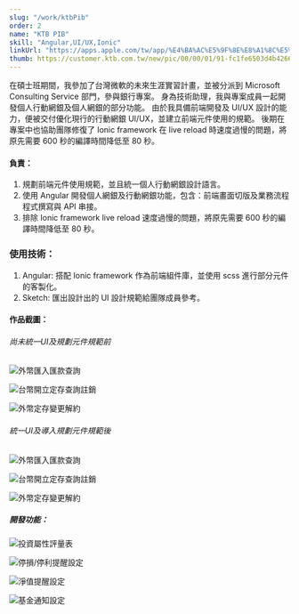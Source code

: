 ```yaml
---
slug: "/work/ktbPib"
order: 2
name: "KTB PIB"
skill: "Angular,UI/UX,Ionic"
linkUrl: "https://apps.apple.com/tw/app/%E4%BA%AC%E5%9F%8E%E8%A1%8C%E5%8B%95%E9%8A%80%E8%A1%8C/id1152332043"
thumb: https://customer.ktb.com.tw/new/pic/00/00/01/91-fc1fe6503d4b4266.jpg
---
```


在碩士班期間，我參加了台灣微軟的未來生涯實習計畫，並被分派到 Microsoft Consulting Service 部門，參與銀行專案。
身為技術助理，我與專案成員一起開發個人行動網銀及個人網銀的部分功能。
由於我具備前端開發及 UI/UX 設計的能力，便被交付優化現行的行動網銀 UI/UX，並建立前端元件使用的規範。
後期在專案中也協助團隊修復了 Ionic framework 在 live reload 時速度過慢的問題，將原先需要 600 秒的編譯時間降低至 80 秒。

#### 負責：

1. 規劃前端元件使用規範，並且統一個人行動網銀設計語言。
2. 使用 Angular 開發個人網銀及行動網銀功能，包含：前端畫面切版及業務流程程式撰寫與 API 串接。
3. 排除 Ionic framework live reload 速度過慢的問題，將原先需要 600 秒的編譯時間降低至 80 秒。

### 使用技術：

1. Angular: 搭配 Ionic framework 作為前端組件庫，並使用 scss 進行部分元件的客製化。
2. Sketch: 匯出設計出的 UI 設計規範給團隊成員參考。

#### 作品截圖：

###### 尚未統一UI及規劃元件規範前

<div class="row d-flex justify-content-center">
<div class="col-md-3 text-center">

![外幣匯入匯款查詢](./images/oldfxquery.png)
</div>
<div class="col-md-3  text-center">

![台幣開立定存查詢註銷](./images/oldtwdsavequery.png)
</div>
<div class="col-md-3  text-center">

![外幣定存變更解約](./images/oldfxsave.png)
</div>
</div>

###### 統一UI及導入規劃元件規範後

<div class="row d-flex justify-content-center">
<div class="col-md-3 text-center">

![外幣匯入匯款查詢](./images/fxquery.png)
</div>
<div class="col-md-3  text-center">

![台幣開立定存查詢註銷](./images/twdsavequery.png)
</div>
<div class="col-md-3  text-center">

![外幣定存變更解約](./images/fxsave.png)
</div>
</div>

##### 開發功能：

<div class="row d-flex justify-content-center">
<div class="col-md-3 text-center">

![投資屬性評量表](./images/kyc.png)
</div>
<div class="col-md-3  text-center">

![停損/停利提醒設定](./images/fundstop.png)
</div>
<div class="col-md-3  text-center">

![淨值提醒設定](./images/fundnet.png)
</div>
<div class="col-md-3  text-center">

![基金通知設定](./images/fundnotifi.png)
</div>
</div>